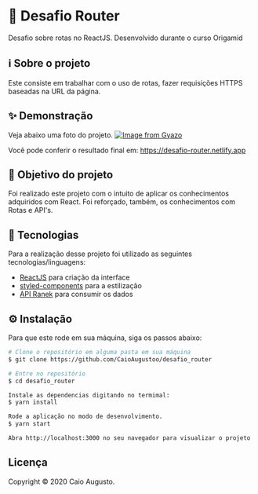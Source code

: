 # 💪 Desafio Router
Desafio sobre rotas no ReactJS. Desenvolvido durante o curso Origamid

## ℹ️ Sobre o projeto 
Este consiste em trabalhar com o uso de rotas, fazer requisições HTTPS baseadas na URL da página.


## ✨ Demonstração
Veja abaixo uma foto do projeto.
[![Image from Gyazo](https://i.gyazo.com/ed2ead0e8bca5d0f601fa8906f42946c.png)](https://gyazo.com/ed2ead0e8bca5d0f601fa8906f42946c)

Você pode conferir o resultado final em: https://desafio-router.netlify.app

## 🎯 Objetivo do projeto
Foi realizado este projeto com o intuito de aplicar os conhecimentos adquiridos com React. Foi reforçado, também, os conhecimentos com Rotas e API's.

## 📝 Tecnologias 
Para a realização desse projeto foi utilizado as seguintes tecnologias/linguagens: 
- [ReactJS](https://pt-br.reactjs.org) para criação da interface
- [styled-components](https://styled-components.com) para a estilização
- [API Ranek](https://ranekapi.origamid.dev/json/api/produto) para consumir os dados

## ⚙️ Instalação
Para que este rode em sua máquina, siga os passos abaixo:

```bash
# Clone o repositório em alguma pasta em sua máquina
$ git clone https://github.com/CaioAugustoo/desafio_router

# Entre no repositório
$ cd desafio_router

Instale as dependencias digitando no termimal:
$ yarn install

Rode a aplicação no modo de desenvolvimento.
$ yarn start

Abra http://localhost:3000 no seu navegador para visualizar o projeto
```


## Licença
Copyright © 2020 Caio Augusto.
